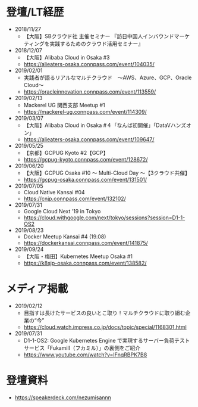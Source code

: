 # 登壇/LT経歴
- 2018/11/27
    - 【大阪】SBクラウド社 主催セミナー 『訪日中国人インバウンドマーケティングを実践するためのクラウド活用セミナー』
- 2018/12/07
    - 【大阪】Alibaba Cloud in Osaka #3
    - https://alieaters-osaka.connpass.com/event/104035/
- 2019/02/01
    - 実践者が語るリアルなマルチクラウド　～AWS、Azure、GCP、Oracle Cloud～
    - https://oracleinnovation.connpass.com/event/113559/
- 2019/02/13
    - Mackerel UG 関西支部 Meetup #1
    - https://mackerel-ug.connpass.com/event/114309/
- 2019/03/07
    - 【大阪】Alibaba Cloud in Osaka #４「なんば初開催」「DataVハンズオン」
    - https://alieaters-osaka.connpass.com/event/109647/
- 2019/05/25
    - 【京都】GCPUG Kyoto #2【GCP】
    - https://gcpug-kyoto.connpass.com/event/128672/
- 2019/06/20
    - 【大阪】GCPUG Osaka #10 ～ Multi-Cloud Day ～【3クラウド共催】
    - https://gcpug-osaka.connpass.com/event/131501/
- 2019/07/05
    - Cloud Native Kansai #04
    - https://cnjp.connpass.com/event/132102/
- 2019/07/31
    - Google Cloud Next ’19 in Tokyo
    - https://cloud.withgoogle.com/next/tokyo/sessions?session=D1-1-OS2
- 2019/08/23
    - Docker Meetup Kansai #4 (19.08)
    - https://dockerkansai.connpass.com/event/141875/
- 2019/09/24
    - 【大阪・梅田】Kubernetes Meetup Osaka #1
    - https://k8sjp-osaka.connpass.com/event/138582/
    
# メディア掲載
- 2019/02/12
    - 目指すは長けたサービスの良いとこ取り！マルチクラウドに取り組む企業の“今”
    - https://cloud.watch.impress.co.jp/docs/topic/special/1168301.html
- 2019/07/31
    - D1-1-OS2: Google Kubernetes Engine で実現するサーバー負荷テストサービス「Fukamill（フカミル）」の裏側をご紹介
    - https://www.youtube.com/watch?v=IFnqRBPK7B8

# 登壇資料
- https://speakerdeck.com/nezumisannn